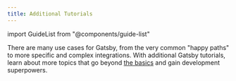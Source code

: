 ```yaml
---
title: Additional Tutorials
---
```


import GuideList from "@components/guide-list"

There are many use cases for Gatsby, from the very common "happy paths" to more specific and complex integrations. With additional Gatsby tutorials, learn about more topics that go beyond [the basics](/tutorial/) and gain development superpowers.

<GuideList slug={props.slug} />
